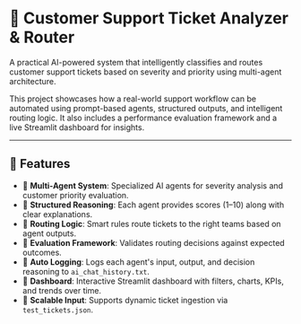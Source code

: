 # 🧠 Customer Support Ticket Analyzer & Router

A practical AI-powered system that intelligently classifies and routes customer support tickets based on severity and priority using multi-agent architecture.

This project showcases how a real-world support workflow can be automated using prompt-based agents, structured outputs, and intelligent routing logic. It also includes a performance evaluation framework and a live Streamlit dashboard for insights.

---

## 🚀 Features

- 🔹 **Multi-Agent System**: Specialized AI agents for severity analysis and customer priority evaluation.
- 🔹 **Structured Reasoning**: Each agent provides scores (1–10) along with clear explanations.
- 🔹 **Routing Logic**: Smart rules route tickets to the right teams based on agent outputs.
- 🔹 **Evaluation Framework**: Validates routing decisions against expected outcomes.
- 🔹 **Auto Logging**: Logs each agent's input, output, and decision reasoning to `ai_chat_history.txt`.
- 🔹 **Dashboard**: Interactive Streamlit dashboard with filters, charts, KPIs, and trends over time.
- 🔹 **Scalable Input**: Supports dynamic ticket ingestion via `test_tickets.json`.

